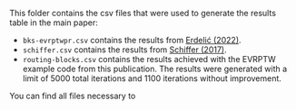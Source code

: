 This folder contains the csv files that were used to generate the results table in the main paper:
* `bks-evrptwpr.csv` contains the results from [Erdelić (2022)](https://doi.org/10.3390/en15010285).
* `schiffer.csv` contains the results from [Schiffer (2017)](https://scholar.google.com/scholar_lookup?title=A%20solution%20framework%20for%20a%20class%20of%20vehicle%20routing%20problems%20with%20intermediate%20stops&publication_year=2017&author=M.%20Schiffer&author=P.%20Klein&author=M.%20Schneider&author=G.%20Walther).
* `routing-blocks.csv` contains the results achieved with the EVRPTW example code from this publication. The results were generated with a limit of 5000 total iterations and 1100 iterations without improvement.

You can find all files necessary to 
